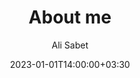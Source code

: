 ---
layout: about
slug: about
title: "About me"
author: "Ali Sabet"
draft: false
comments: false
date: 2023-01-01T14:00:00+03:30
lastmod: 2023-01-01T14:00:00+03:30
---